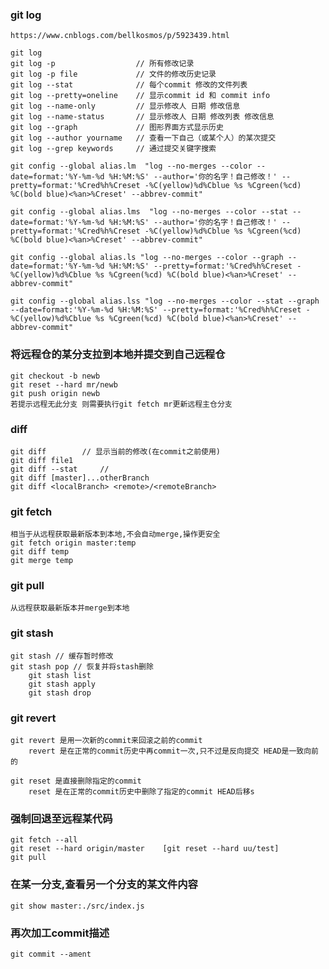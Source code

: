 ### git log
    https://www.cnblogs.com/bellkosmos/p/5923439.html

    git log
    git log -p                  // 所有修改记录
    git log -p file             // 文件的修改历史记录
    git log --stat              // 每个commit 修改的文件列表 	
    git log --pretty=oneline    // 显示commit id 和 commit info
    git log --name-only         // 显示修改人 日期 修改信息
    git log --name-status       // 显示修改人 日期 修改列表 修改信息
    git log --graph             // 图形界面方式显示历史
    git log --author yourname   // 查看一下自己（或某个人）的某次提交
    git log --grep keywords     // 通过提交关键字搜索

    git config --global alias.lm  "log --no-merges --color --date=format:'%Y-%m-%d %H:%M:%S' --author='你的名字！自己修改！' --pretty=format:'%Cred%h%Creset -%C(yellow)%d%Cblue %s %Cgreen(%cd) %C(bold blue)<%an>%Creset' --abbrev-commit"

    git config --global alias.lms  "log --no-merges --color --stat --date=format:'%Y-%m-%d %H:%M:%S' --author='你的名字！自己修改！' --pretty=format:'%Cred%h%Creset -%C(yellow)%d%Cblue %s %Cgreen(%cd) %C(bold blue)<%an>%Creset' --abbrev-commit"

    git config --global alias.ls "log --no-merges --color --graph --date=format:'%Y-%m-%d %H:%M:%S' --pretty=format:'%Cred%h%Creset -%C(yellow)%d%Cblue %s %Cgreen(%cd) %C(bold blue)<%an>%Creset' --abbrev-commit"

    git config --global alias.lss "log --no-merges --color --stat --graph --date=format:'%Y-%m-%d %H:%M:%S' --pretty=format:'%Cred%h%Creset -%C(yellow)%d%Cblue %s %Cgreen(%cd) %C(bold blue)<%an>%Creset' --abbrev-commit"

    

### 将远程仓的某分支拉到本地并提交到自己远程仓
    git checkout -b newb
    git reset --hard mr/newb
    git push origin newb
    若提示远程无此分支 则需要执行git fetch mr更新远程主仓分支

### diff
    git diff        // 显示当前的修改(在commit之前使用)
    git diff file1
    git diff --stat     // 
    git diff [master]...otherBranch
    git diff <localBranch> <remote>/<remoteBranch>

### git fetch
    相当于从远程获取最新版本到本地,不会自动merge,操作更安全
    git fetch origin master:temp
    git diff temp
    git merge temp
    
### git pull
    从远程获取最新版本并merge到本地


### git stash
    git stash // 缓存暂时修改
    git stash pop // 恢复并将stash删除
        git stash list
        git stash apply
        git stash drop


### git revert
    git revert 是用一次新的commit来回滚之前的commit
        revert 是在正常的commit历史中再commit一次,只不过是反向提交 HEAD是一致向前的
        
    git reset 是直接删除指定的commit
        reset 是在正常的commit历史中删除了指定的commit HEAD后移s

### 强制回退至远程某代码
    git fetch --all
    git reset --hard origin/master    [git reset --hard uu/test]
    git pull

### 在某一分支,查看另一个分支的某文件内容
    git show master:./src/index.js

### 再次加工commit描述
    git commit --ament 